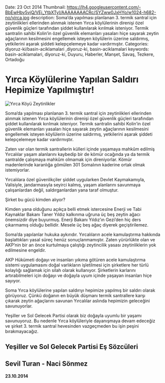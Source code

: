 Date: 23 Oct 2014
Thumbnail: https://lh4.googleusercontent.com/-BbEwHbv5vjQ/VEj_YtbXTyI/AAAAAAAACRc/SYZww0JxHYo/w1024-h682-no/yirca.jpg
description: Soma’da yapılması planlanan 3. termik santral için zeytinlikleri ellerinden alınmak istenen Yırca köylülerinin direnişi özel güvenlik güçleri tarafından şiddet kullanılarak kırılmak isteniyor. Termik santralin sahibi Kolin’in özel güvenlik elemanları yasaları hiçe sayarak zeytin ağaçlarının kesilmesini engellemek isteyen köylülerin üzerine saldırmış, yetkilerini aşarak şiddeti kelepçelemeye kadar vardırmıştır.
Categories: diyoruz-ki/basin-aciklamalari ,diyoruz-ki, basin-aciklamalari
keywords: basin-aciklamalari, diyoruz-ki, Duyuru, Haberler, Manşet, Savaş, Tezkere, Ortadoğu


# Yırca Köylülerine Yapılan Saldırı Hepimize Yapılmıştır!

![Yırca Köyü Zeytinlikler](https://lh4.googleusercontent.com/-BbEwHbv5vjQ/VEj_YtbXTyI/AAAAAAAACRc/SYZww0JxHYo/w1024-h682-no/yirca.jpg)

Soma’da yapılması planlanan 3. termik santral için zeytinlikleri ellerinden alınmak istenen Yırca köylülerinin direnişi özel güvenlik güçleri tarafından şiddet kullanılarak kırılmak isteniyor. Termik santralin sahibi Kolin’in özel güvenlik elemanları yasaları hiçe sayarak zeytin ağaçlarının kesilmesini engellemek isteyen köylülerin üzerine saldırmış, yetkilerini aşarak şiddeti kelepçelemeye kadar vardırmıştır.
 
Zaten var olan termik santrallerin külleri içinde yaşamaya mahkûm edilmiş Yırcalılar yaşam alanlarını kaybedip bir de kömür ocağında ya da termik santralde çalışmaya mahkûm olmamak için direniyorlar. Kömür madenlerinde karanlığa gömülen 301 Somalının kaderine ortak olmak istemiyorlar.
 
Yırcalılara özel güvenlikçiler şiddet uygularken Devlet Kaymakamıyla, Valisiyle, jandarmasıyla seyirci kalmış, yaşam alanlarını savunmaya çalışanlardan değil, saldırganlardan yana taraf olmuştur.
 
Şirket bu gücü kimden alıyor?
 
Kimden yana olduğunu açıkça belli etmek istercesine Enerji ve Tabi Kaynaklar Bakanı Taner Yıldız kalkınma uğruna üç beş zeytin ağacı önemsizdir diye buyurmuş. Enerji Bakanı Yıldız’ın Gezi’den hiç ders çıkarmamış olduğu bellidir. Mesele üç beş ağaç diyerek geçiştirilemez.
 
Soma’da yapılanlar hukuka aykırıdır. Yırcalıların acele kamulaştırma hakkında başlattıkları yasal süreç henüz sonuçlanmamıştır. Zaten yürürlükte olan ve AKP’nin bir an önce kurtulmaya çalıştığı zeytincilik yasası zeytinliklerin yok edilmesine engeldir.
 
AKP Hükümeti doğayı ve insanları yıkıma götüren acele kamulaştırma sistemi uygulamasını doğal varlıkların işletilmesi için şirketlere her türlü kolaylığı sağlamak için silah olarak kullanıyor. Şirketlerin karlarını artırabilmeleri için doğayı ve doğayla uyum içinde yaşayan insanları hiçe sayıyor.
 
Soma Yırca köylülerine yapılan saldırıyı hepimize yapılmış bir saldırı olarak görüyoruz. Çünkü doğanın en büyük düşmanı termik santrallere karşı çıkarak zeytin ağaçlarını savunan Yırcalılar aslında hepimizin geleceğini savunuyorlar.
 
Yeşiller ve Sol Gelecek Partisi olarak biz doğayla uyumlu bir yaşamı savunuyoruz. Bu nedenle Yırca köylüleriyle dayanışmaya devam edeceğiz ve şirket 3. termik santral hevesinden vazgeçmeden bu işin peşini bırakmayacağız.

## Yeşiller ve Sol Gelecek Partisi Eş Sözcüleri
## Sevil Turan - Naci Sönmez
#### 23.10.2014
